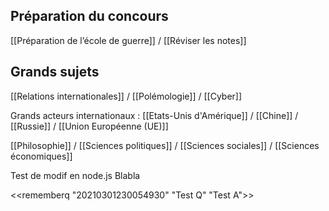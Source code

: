 ## Préparation du concours

[[Préparation de l’école de guerre]] / [[Réviser les notes]]

## Grands sujets

[[Relations internationales]] / [[Polémologie]] / [[Cyber]]

Grands acteurs internationaux : [[Etats-Unis d'Amérique]] / [[Chine]] / [[Russie]] / [[Union Européenne (UE)]]

[[Philosophie]] / [[Sciences politiques]] / [[Sciences sociales]] / [[Sciences économiques]]

Test de modif en node.js Blabla

<<rememberq "20210301230054930"
	"Test Q"
	"Test A">>

